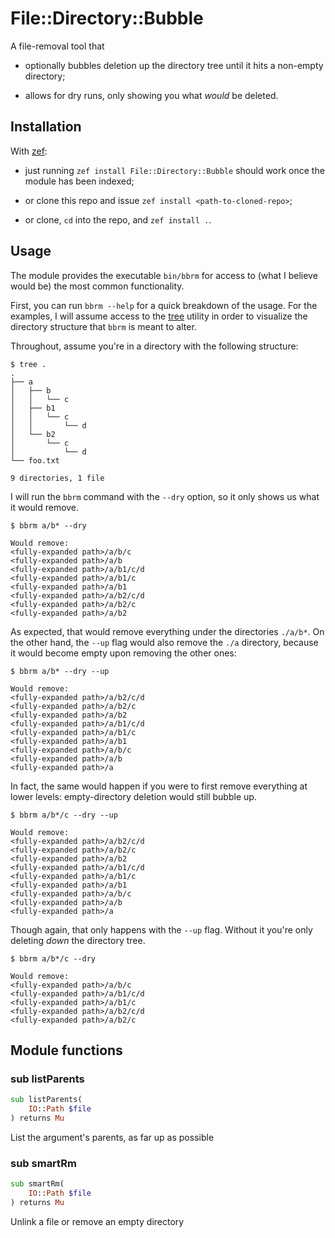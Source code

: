File::Directory::Bubble
=======================

A file-removal tool that

  * optionally bubbles deletion up the directory tree until it hits a non-empty directory;

  * allows for dry runs, only showing you what *would* be deleted.

Installation
------------

With [zef](https://github.com/ugexe/zef):

  * just running `zef install File::Directory::Bubble` should work once the module has been indexed;

  * or clone this repo and issue `zef install <path-to-cloned-repo>`;

  * or clone, `cd` into the repo, and `zef install .`.

Usage 
------

The module provides the executable `bin/bbrm` for access to (what I believe would be) the most common functionality.

First, you can run `bbrm --help` for a quick breakdown of the usage. For the examples, I will assume access to the [tree](https://linux.die.net/man/1/tree) utility in order to visualize the directory structure that `bbrm` is meant to alter.

Throughout, assume you're in a directory with the following structure:

    $ tree .
    .
    ├── a
    │   ├── b
    │   │   └── c
    │   ├── b1
    │   │   └── c
    │   │       └── d
    │   └── b2
    │       └── c
    │           └── d
    └── foo.txt

    9 directories, 1 file

I will run the `bbrm` command with the `--dry` option, so it only shows us what it would remove.

    $ bbrm a/b* --dry

    Would remove:
    <fully-expanded path>/a/b/c
    <fully-expanded path>/a/b
    <fully-expanded path>/a/b1/c/d
    <fully-expanded path>/a/b1/c
    <fully-expanded path>/a/b1
    <fully-expanded path>/a/b2/c/d
    <fully-expanded path>/a/b2/c
    <fully-expanded path>/a/b2

As expected, that would remove everything under the directories `./a/b*`. On the other hand, the `--up` flag would also remove the `./a` directory, because it would become empty upon removing the other ones:

    $ bbrm a/b* --dry --up

    Would remove:
    <fully-expanded path>/a/b2/c/d
    <fully-expanded path>/a/b2/c
    <fully-expanded path>/a/b2
    <fully-expanded path>/a/b1/c/d
    <fully-expanded path>/a/b1/c
    <fully-expanded path>/a/b1
    <fully-expanded path>/a/b/c
    <fully-expanded path>/a/b
    <fully-expanded path>/a

In fact, the same would happen if you were to first remove everything at lower levels: empty-directory deletion would still bubble up.

    $ bbrm a/b*/c --dry --up

    Would remove:
    <fully-expanded path>/a/b2/c/d
    <fully-expanded path>/a/b2/c
    <fully-expanded path>/a/b2
    <fully-expanded path>/a/b1/c/d
    <fully-expanded path>/a/b1/c
    <fully-expanded path>/a/b1
    <fully-expanded path>/a/b/c
    <fully-expanded path>/a/b
    <fully-expanded path>/a

Though again, that only happens with the `--up` flag. Without it you're only deleting *down* the directory tree.

    $ bbrm a/b*/c --dry

    Would remove:
    <fully-expanded path>/a/b/c
    <fully-expanded path>/a/b1/c/d
    <fully-expanded path>/a/b1/c
    <fully-expanded path>/a/b2/c/d
    <fully-expanded path>/a/b2/c

Module functions 
-----------------

### sub listParents

```raku
sub listParents(
    IO::Path $file
) returns Mu
```

List the argument's parents, as far up as possible

### sub smartRm

```raku
sub smartRm(
    IO::Path $file
) returns Mu
```

Unlink a file or remove an empty directory

